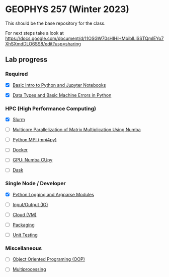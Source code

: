 # GEOPHYS 257 (Winter 2023)

This should be the base repository for the class. 

For next steps take a look at https://docs.google.com/document/d/11OSGW70sHIHiHMbiblLlSSTQmlEYo7XhSXmdDLO6SS8/edit?usp=sharing

## Lab progress

### Required

- [x] [Basic Intro to Python and Jupyter Notebooks](http://zapad.stanford.edu/GP257/labs-2023/class-notebooks/-/blob/main/Basic_Intro_to_Python_and_Jupyter_Notebooks.ipynb)

- [x] [Data Types and Basic Machine Errors in Python](http://zapad.stanford.edu/GP257/labs-2023/data-types-and-machine-errors/-/blob/main/Data_Types_and_Basic_Machine_Errors_in_Python.ipynb)

### HPC (High Performance Computing)

- [x] [Slurm](http://zapad.stanford.edu/GP257/labs-2023/slurm/-/blob/main/notebook.ipynb)

- [ ] [Multicore Parallelization of Matrix Multiplication Using Numba](http://zapad.stanford.edu/GP257/labs-2023/multicore-parallelization-of-matrix-multiplication-using-numba/-/blob/main/Multicore_Parallelization_of_Matrix_Multiplication_Using_Numba.ipynb)

- [ ] [Python MPI (mpi4py)](http://zapad.stanford.edu/GP257/labs-2023/mpi4py_lab/-/blob/main/Python_MPI_Matrix_Matrix_Multiplication.ipynb)

- [ ] [Docker]()

- [ ] [GPU: Numba CUpy]()

- [ ] [Dask]()


### Single Node / Developer

- [x] [Python Logging and Argparse Modules](http://zapad.stanford.edu/GP257/labs-2023/argparse/-/blob/main/Python_logging_and_argparse_lab.ipynb)

- [ ] [Input/Output (IO)](http://zapad.stanford.edu/GP257/labs-2023/io/-/blob/main/notebook.ipynb)

- [ ] [Cloud (VM)]()

- [ ] [Packaging]()

- [ ] [Unit Testing](http://zapad.stanford.edu/GP257/labs-2023/unit-testing/-/blob/main/notebook.ipynb)

### Miscellaneous

- [ ] [Object Oriented Programing (OOP)](http://zapad.stanford.edu/GP257/labs-2023/ooo/-/blob/main/notebook.ipynb)

- [ ] [Multiprocessing](http://zapad.stanford.edu/GP257/labs-2023/multiprocessing/-/blob/main/notebook.ipynb)
